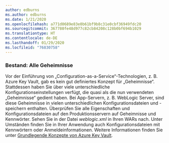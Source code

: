 ```yaml
---
author: edburns
ms.author: edburns
ms.date: 1/21/2020
ms.openlocfilehash: a771d0689e83e0b61bf9b8c31e0cbf36949fdc20
ms.sourcegitcommit: 367780fe48d977c82cb84208c128b0bf694b1029
ms.translationtype: HT
ms.contentlocale: de-DE
ms.lasthandoff: 01/29/2020
ms.locfileid: "76830758"
---
```

### <a name="inventory-all-secrets"></a>Bestand: Alle Geheimnisse

Vor der Einführung von „Configuration-as-a-Service“-Technologien, z. B. Azure Key Vault, gab es kein gut definiertes Konzept für „Geheimnisse“. Stattdessen haben Sie über viele unterschiedliche Konfigurationseinstellungen verfügt, die quasi als die nun verwendeten „Geheimnisse“ gedient haben. Bei App-Servern, z. B. WebLogic Server, sind diese Geheimnisse in vielen unterschiedlichen Konfigurationsdateien und -speichern enthalten. Überprüfen Sie alle Eigenschaften und Konfigurationsdateien auf den Produktionsservern auf Geheimnisse und Kennwörter. Sehen Sie in der Datei *weblogic.xml* in Ihren WARs nach. Unter Umständen finden Sie in Ihrer Anwendung auch Konfigurationsdateien mit Kennwörtern oder Anmeldeinformationen. Weitere Informationen finden Sie unter [Grundlegende Konzepte von Azure Key Vault](/azure/key-vault/basic-concepts).

